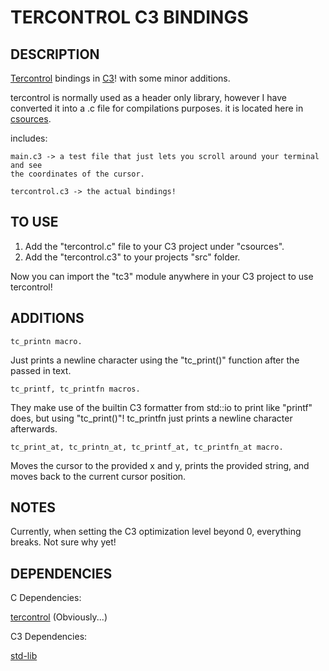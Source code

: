 TERCONTROL C3 BINDINGS
====

## DESCRIPTION

[Tercontrol](https://github.com/ZackeryRSmith/tercontrol.git) bindings in [C3](https://c3-lang.org/)! with some minor additions.

tercontrol is normally used as a header only library, however I have converted it into a .c file for compilations purposes. it is located here in [csources](/csource/tercontrol.c).

includes:
	
	main.c3 -> a test file that just lets you scroll around your terminal and see 
	the coordinates of the cursor.

	tercontrol.c3 -> the actual bindings!

## TO USE

1. Add the "tercontrol.c" file to your C3 project under "csources".
2. Add the "tercontrol.c3" to your projects "src" folder.

Now you can import the "tc3" module anywhere in your C3 project to use tercontrol!

## ADDITIONS

	tc_printn macro.

Just prints a newline character using the "tc_print()" function after the passed in text.

	tc_printf, tc_printfn macros. 

They make use of the builtin C3 formatter from std::io to print like "printf" does, but using "tc_print()"! 
tc_printfn just prints a newline character afterwards.

	tc_print_at, tc_printn_at, tc_printf_at, tc_printfn_at macro.

Moves the cursor to the provided x and y, prints the provided string, and moves back to the current cursor 
position.

## NOTES

Currently, when setting the C3 optimization level beyond 0, everything breaks. Not sure why yet!

## DEPENDENCIES

C Dependencies:

[tercontrol](https://github.com/ZackeryRSmith/tercontrol.git) (Obviously...)

C3 Dependencies:

[std-lib](https://c3-lang.org/references/docs/stdlib_refcard/)